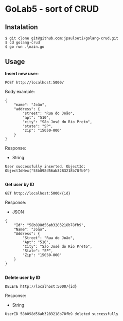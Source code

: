 # GoLab5 - sort of CRUD

**Instalation**
---
```
$ git clone git@github.com:jpauloeti/golang-crud.git
$ cd golang-crud
$ go run .\main.go
```


**Usage**
---
 **Insert new user:**

`POST http://localhost:5000/`

Body example:

```
{
	"name": "João",
	"address": {
		"street": "Rua do João",
		"apt": "510",
		"city": "São José do Rio Preto",
		"state": "SP",
		"zip": "15050-000"
	}
}
```

Response:

* String

`User successfully inserted. ObjectId: ObjectIdHex("58b098d56ab3283218b78fb9")`

##

**Get user by ID**

`GET http://localhost:5000/{id}`

Response:

* JSON

```
{
	"Id": "58b098d56ab3283218b78fb9",
	"Name": "João",
	"Address": {
		"Street": "Rua do João",
		"Apt": "510",
		"City": "São José do Rio Preto",
		"State": "SP",
		"Zip": "15050-000"
	}
}
```

##

**Delete user by ID**

`DELETE http://localhost:5000/{id}`

Response:

* String

`UserID 58b098d56ab3283218b78fb9 deleted successfully`
